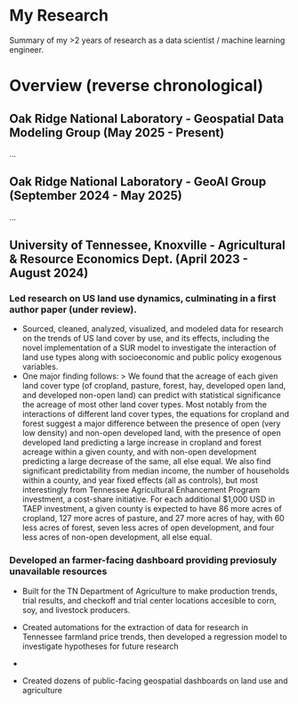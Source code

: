 # My Research
Summary of my >2 years of research as a data scientist / machine learning engineer.

# Overview (reverse chronological)
## Oak Ridge National Laboratory - Geospatial Data Modeling Group (May 2025 - Present)
...
## Oak Ridge National Laboratory - GeoAI Group (September 2024 - May 2025)
...

## University of Tennessee, Knoxville - Agricultural & Resource Economics Dept. (April 2023 - August 2024)

### Led research on US land use dynamics, culminating in a first author paper (under review).
- Sourced, cleaned, analyzed, visualized, and modeled data for research on the trends of US land cover by use, and its effects, including the novel implementation of a SUR model to investigate the interaction of land use types along with socioeconomic and public policy exogenous variables.
- One major finding follows: > We found that the acreage of each given land cover type (of cropland, pasture, forest, hay, developed open land, and developed non-open land) can predict with statistical significance the acreage of most other land cover types. Most notably from the interactions of different land cover types, the equations for cropland and forest suggest a major difference between the presence of open (very low density) and non-open developed land, with the presence of open developed land predicting a large increase in cropland and forest acreage within a given county, and with non-open development predicting a large decrease of the same, all else equal. We also find significant predictability from median income, the number of households within a county, and year fixed effects (all as controls), but most interestingly from Tennessee Agricultural Enhancement Program investment, a cost-share initiative. For each additional $1,000 USD in TAEP investment, a given county is expected to have 86 more acres of cropland, 127 more acres of pasture, and 27 more acres of hay, with 60 less acres of forest, seven less acres of open development, and four less acres of non-open development, all else equal.

### Developed an farmer-facing dashboard providing previosuly unavailable resources
- Built for the TN Department of Agriculture to make production trends, trial results, and checkoff and trial center locations accesible to corn, soy, and livestock producers.

- Created automations for the extraction of data for research in Tennessee farmland price trends, then developed a regression model to investigate hypotheses for future research
- 
- Created dozens of public-facing geospatial dashboards on land use and agriculture

